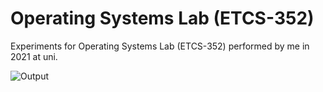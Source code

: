 # Operating Systems Lab (ETCS-352)
Experiments for Operating Systems Lab (ETCS-352) performed by me in 2021 at uni.

![Output](/output.png)
